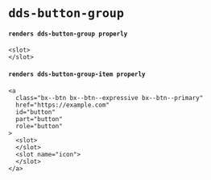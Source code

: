# `dds-button-group`

#### `renders dds-button-group properly`

```
<slot>
</slot>

```

#### `renders dds-button-group-item properly`

```
<a
  class="bx--btn bx--btn--expressive bx--btn--primary"
  href="https://example.com"
  id="button"
  part="button"
  role="button"
>
  <slot>
  </slot>
  <slot name="icon">
  </slot>
</a>

```

